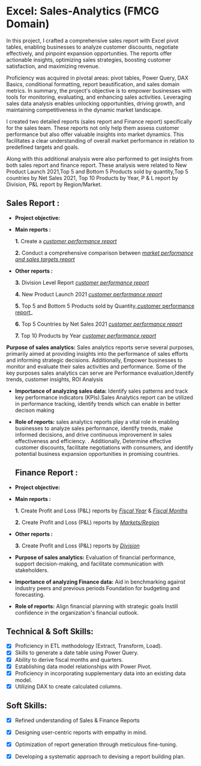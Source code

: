 # Excel: Sales-Analytics (FMCG Domain)

In this project, I crafted a comprehensive sales report with Excel pivot tables, enabling businesses to analyze customer discounts, negotiate effectively, and pinpoint expansion opportunities. The reports offer actionable insights, optimizing sales strategies, boosting customer satisfaction, and maximizing revenue.

Proficiency was acquired in pivotal areas: pivot tables, Power Query, DAX Basics, conditional formatting, report beautification, and sales domain metrics.
In summary, the project's objective is to empower businesses with tools for monitoring, evaluating, and enhancing sales activities. Leveraging sales data analysis enables unlocking opportunities, driving growth, and maintaining competitiveness in the dynamic market landscape.

I created two detailed reports (sales report and Finance report) specifically for the sales team. These reports not only help them assess customer performance but also offer valuable insights into market dynamics. This facilitates a clear understanding of overall market performance in relation to predefined targets and goals.

Along with this additional analysis were also performed to get insights from both sales report and finance report. These analysis were related to New Product Launch 2021,Top 5 and Bottom 5 Products sold by quantity,Top 5 countries by Net Sales 2021, Top 10 Products by Year, P & L report by Division, P&L report by Region/Market.

## Sales Report :

- **Project objective:**

  
 - **Main reports :**
     
    **1.** Create a _[customer performance report](https://github.com/singhsaurabh88/Excel-Sales-Analytics/blob/main/Customer%20Performance%20Report.pdf)_ 

    **2.** Conduct a comprehensive comparison between _[market performance and sales targets report](https://github.com/singhsaurabh88/Excel-Sales-Analytics/blob/main/Market%20Performance%20Vs%20Target%20Report.pdf)_

 - **Other reports :**
     
    **3.** Division Level Report _[customer performance report](https://github.com/singhsaurabh88/Excel-Sales-Analytics/blob/main/Division%20Level%20Report.pdf)_
     
    **4.** New Product Launch 2021 _[customer performance report](https://github.com/singhsaurabh88/Excel-Sales-Analytics/blob/main/New%20Product%20Launch%202021.pdf)_
  
    **5.** Top 5 and Bottom 5 Products sold by Quantity_[customer performance report](https://github.com/singhsaurabh88/Excel-Sales-Analytics/blob/main/Top%205%20and%20Bottom%205%20Products.pdf)_
  
    **6.** Top 5 Countries by Net Sales 2021 _[customer performance report](https://github.com/singhsaurabh88/Excel-Sales-Analytics/blob/main/Top%205%20Counries%20by%20Net%20Sales.pdf)_
  
    **7.** Top 10 Products by Year _[customer performance report](https://github.com/singhsaurabh88/Excel-Sales-Analytics/blob/main/Top%2010%20Products%20by%20Year.pdf)_



**Purpose of sales analytics:** Sales analytics reports serve several purposes, primarily aimed at providing insights into the performance of sales efforts and informing strategic decisions. Additionally, Empower businesses to monitor and evaluate their sales activities and performance. Some of the key purposes sales analytics can serve are Performance evaluation,Identify trends, customer insights, ROI Analysis

- **Importance of analyzing sales data:** Identify sales patterns and track key performance indicators (KPIs).Sales Analytics report can be utilized in performance tracking, identify trends which can enable in better decison making

- **Role of reports:** sales analytics reports play a vital role in enabling businesses to analyze sales performance, identify trends, make informed decisions, and drive continuous improvement in sales effectiveness and efficiency. . Additionally, Determine effective customer discounts, facilitate negotiations with consumers, and identify potential business expansion opportunities in promising countries.



  ## Finance Report :

- **Project objective:**
  
 - **Main reports :**
     
    **1.** Create Profit and Loss (P&L) reports by _[Fiscal Year](https://github.com/singhsaurabh88/Excel-Sales-Analytics/blob/main/P%20%26%20L%20Statements%20by%20Fiscal%20Year.pdf)_ & _[Fiscal Months](https://github.com/singhsaurabh88/Excel-Sales-Analytics/blob/main/P%20%26%20L%20Statements%20by%20Fiscal%20Months.pdf)_ 

   **2.** Create Profit and Loss (P&L) reports by _[Markets/Region](https://github.com/singhsaurabh88/Excel-Sales-Analytics/blob/main/P%20%26%20L%20Statements%20by%20Region.pdf)_


- **Other reports :**
  
    **3.** Create Profit and Loss (P&L) reports by _[Division](https://github.com/singhsaurabh88/Excel-Sales-Analytics/blob/main/P%20%26%20L%20Statements%20by%20Division.pdf)_



- **Purpose of sales analytics:** Evaluation of financial performance, support decision-making, and facilitate communication with stakeholders.

- **Importance of analyzing Finance data:** Aid in benchmarking against industry peers and previous periods Foundation for budgeting and forecasting.

- **Role of reports:** Align financial planning with strategic goals Instill confidence in the organization's financial outlook.


## Technical & Soft Skills:
- [x]	Proficiency in ETL methodology (Extract, Transform, Load).
- [x]	Skills to generate a date table using Power Query.
- [x]	Ability to derive fiscal months and quarters.
- [x]	Establishing data model relationships with Power Pivot.
- [x]	Proficiency in incorporating supplementary data into an existing data model.
- [x]	Utilizing DAX to create calculated columns.

## Soft Skills:
- [x]	Refined understanding of Sales & Finance Reports
- [x]	Designing user-centric reports with empathy in mind.
- [x]	Optimization of report generation through meticulous fine-tuning.
- [x]	Developing a systematic approach to devising a report building plan.

